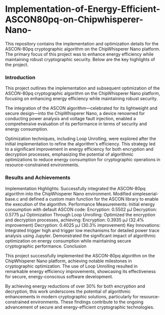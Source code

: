# Implementation-of-Energy-Efficient-ASCON80pq-on-Chipwhisperer-Nano-


This repository contains the implementation and optimization details for the ASCON-80pq cryptographic algorithm on the ChipWhisperer Nano platform. The primary focus of this project was to enhance energy efficiency while maintaining robust cryptographic security. Below are the key highlights of the project.

### Introduction

This project outlines the implementation and subsequent optimization of the ASCON-80pq cryptographic algorithm on the ChipWhisperer Nano platform, focusing on enhancing energy efficiency while maintaining robust security.

The integration of the ASCON algorithm—celebrated for its lightweight and secure design—into the ChipWhisperer Nano, a device renowned for conducting power analysis and voltage fault injection, enabled a comprehensive evaluation of its performance in terms of security and energy consumption.

Optimization techniques, including Loop Unrolling, were explored after the initial implementation to refine the algorithm's efficiency. This strategy led to a significant improvement in energy efficiency for both encryption and decryption processes, emphasizing the potential of algorithmic optimizations to reduce energy consumption for cryptographic operations in resource-constrained environments.

### Results and Achievements

Implementation Highlights:
Successfully integrated the ASCON-80pq algorithm into the ChipWhisperer Nano environment.
Modified simpleserial-base.c and defined a custom main function for the ASCON library to enable the execution of the algorithm.
Performance Measurements:
Initial energy consumption with default ASCON code:
Encryption: 0.5502 µJ
Decryption: 0.5775 µJ
Optimization Through Loop Unrolling:
Optimized the encryption and decryption processes, achieving:
Encryption: 0.3935 µJ (32.4% improvement)
Decryption: 0.4025 µJ (30.3% improvement)
Key Innovations:
Integrated trigger high and trigger low mechanisms for detailed power trace analysis using Jupyter.
Demonstrated the significant impact of algorithmic optimization on energy consumption while maintaining secure cryptographic performance.
Conclusion

This project successfully implemented the ASCON-80pq algorithm on the ChipWhisperer Nano platform, achieving notable milestones in cryptographic optimization. The use of Loop Unrolling resulted in remarkable energy efficiency improvements, showcasing its effectiveness for secure, energy-conscious software development.

By achieving energy reductions of over 30% for both encryption and decryption, this work underscores the potential of algorithmic enhancements in modern cryptographic solutions, particularly for resource-constrained environments. These findings contribute to the ongoing advancement of secure and energy-efficient cryptographic technologies.
